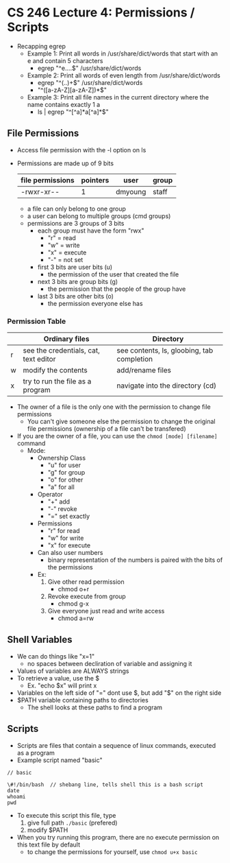 # CS 246 Lecture 4: Permissions / Scripts
- Recapping egrep
    - Example 1: Print all words in /usr/share/dict/words that start with an e and contain 5 characters
        - egrep "^e....$" /usr/share/dict/words
    - Example 2: Print all words of even length from /usr/share/dict/words
        - egrep "^(..)+$" /usr/share/dict/words
        - "^([a-zA-Z][a-zA-Z])\*$"
    - Example 3: Print all file names in the current directory where the name contains exactly 1 a
        - ls | egrep "^[^a]\*a[^a]\*$"

## File Permissions
- Access file permission with the -l option on ls
- Permissions are made up of 9 bits

    | file permissions | pointers | user | group |
    | --- | --- | ---| --- |
    | -rwxr-xr-- | 1 | dmyoung | staff |

    - a file can only belong to one group
    - a user can belong to multiple groups (cmd groups)
    - permissions are 3 groups of 3 bits   
        - each group must have the form "rwx"
            - "r" = read
            - "w" = write
            - "x" = execute
            - "-" = not set
        - first 3 bits are user bits (u)
            - the permission of the user that created the file
        - next 3 bits are group bits (g)
            - the permission that the people of the group have
        - last 3 bits are other bits (o)
            - the permission everyone else has

### Permission Table
| | Ordinary files | Directory |
| --- | --- | --- |
|r|see the credentials, cat, text editor|see contents, ls, gloobing, tab completion|
|w|modify the contents|add/rename files|
|x|try to run the file as a program|navigate into the directory (cd)|

- The owner of a file is the only one with the permission to change file permissions
    - You can't give someone else the permission to change the original file permissions (ownership of a file can't be transfered)
- If you are the owner of a file, you can use the `chmod [mode] [filename]` command
    - Mode:
        - Ownership Class
            - "u" for user
            - "g" for group
            - "o" for other
            - "a" for all
        - Operator
            - "+" add
            - "-" revoke
            - "=" set exactly
        - Permissions
            - "r" for read
            - "w" for write
            - "x" for execute
        - Can also user numbers
            - binary representation of the numbers is paired with the bits of the permissions
        - Ex:
            1. Give other read permission
                - chmod o+r
            2. Revoke execute from group
                - chmod g-x
            3. Give everyone just read and write access
                - chmod a=rw

## Shell Variables
- We can do things like "x=1"
    - no spaces between decliration of variable and assigning it
- Values of variables are ALWAYS strings
- To retrieve a value, use the $
    - Ex. "echo $x" will print x
- Variables on the left side of "=" dont use $, but add "$" on the right side
- $PATH variable containing paths to directories
    - The shell looks at these paths to find a program

## Scripts
- Scripts are files that contain a sequence of linux commands, executed as a program
- Example script named "basic"
```
// basic

\#!/bin/bash  // shebang line, tells shell this is a bash script
date
whoami
pwd
```
- To execute this script this file, type
    1. give full path `./basic` (prefered)
    2. modify $PATH
- When you try running this program, there are no execute permission on this text file by default
    - to change the permissions for yourself, use `chmod u+x basic`

